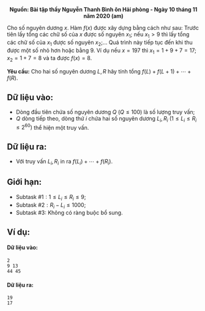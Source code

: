 **<center>Nguồn: Bài tập thầy Nguyễn Thanh Bình ôn Hải phòng - Ngày 10 tháng 11 năm 2020 (am)</center>**

Cho số nguyên dương $x$. Hàm $f(x)$ được xây dựng bằng cách như sau: Trước tiên lấy tổng các chữ số của $x$ được số nguyên $x_1$; nếu $x_1>9$ thì lấy tổng các chữ số của $x_1$ được số nguyên $x_2$;... Quá trình này tiếp tục đến khi thu được một số nhỏ hơn hoặc bằng $9$. Ví dụ nếu $x=197$ thì $x_1=1+9+7=17; x_2=1+7=8$ và ta được $f(x)=8$.

**Yêu cầu:** Cho hai số nguyên dương $L,R$ hãy tính tổng $f(L)+f(L+1)+⋯+f(R)$.

## Dữ liệu vào:
- Dòng đầu tiên chứa số nguyên dương $Q\ (Q≤100)$ là số lượng truy vấn;
- $Q$ dòng tiếp theo, dòng thứ $i$ chứa hai số nguyên dương $L_i,R_i\ (1≤L_i≤R_i≤2^{60})$ thể hiện một truy vấn.

## Dữ liệu ra:
- Với truy vấn $L_i,R_i$ in ra $f(L_i )+⋯+f(R_i)$.

## Giới hạn:
- Subtask $\#1: 1≤L_i≤R_i≤9$;
- Subtask $\#2: R_i-L_i≤1000$;
- Subtask $\#3:$ Không có ràng buộc bổ sung.

## Ví dụ:
#### Dữ liệu vào:
```
2
9 13
44 45
```

#### Dữ liệu ra:
```
19
17
```